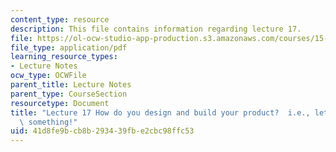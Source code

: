 ```yaml
---
content_type: resource
description: This file contains information regarding lecture 17.
file: https://ol-ocw-studio-app-production.s3.amazonaws.com/courses/15-390-new-enterprises-spring-2013/41d8fe9bcb8b293439fbe2cbc98ffc53_MIT15_390S13_lec17.pdf
file_type: application/pdf
learning_resource_types:
- Lecture Notes
ocw_type: OCWFile
parent_title: Lecture Notes
parent_type: CourseSection
resourcetype: Document
title: "Lecture 17 How do you design and build your product?  i.e., let\u2019s build\
  \ something!"
uid: 41d8fe9b-cb8b-2934-39fb-e2cbc98ffc53
---
```

